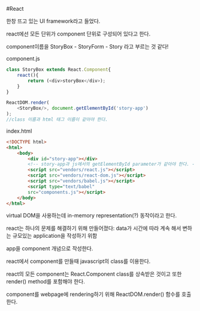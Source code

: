 #React

한창 뜨고 있는 UI framework라고 들었다. 

react에선 모든 단위가 component 단위로 구성되어 있다고 한다.

component이름을 StoryBox - StoryForm - Story 라고 부르는 것 같다!

component.js
```javascript
class StoryBox extends React.Component{
	react(){
		return (<div>storyBox</div>);
	}
}

ReactDOM.render(
	<StoryBox/>, document.getElementById('story-app')
);
//class 이름과 html 태그 이름이 같아야 한다. 
```

index.html
```html
<!DOCTYPE html>
<html>
	<body>
		<div id="story-app"></div>
		<!-- story-app과 js에서의 getElementById parameter가 같아야 한다. -->
		<script src="vendors/react.js"></script>
		<script src="vendors/react-dom.js"></script>
		<script src="vendors/babel.js"></script>
		<script type="text/babel"
		src="components.js"></script>
	</body>
</html>
```

virtual DOM을 사용하는데 in-memory representation(?) 동작이라고 한다. 

react는 하나의 문제를 해결하기 위해 만들어졌다: data가 시간에 따라 계속 해서 변하는 규모있는 application을 작성하기 위함

app을 component 개념으로 작성한다. 

react에서 component를 만들때 javascript의 class를 이용한다. 

react의 모든 component는 React.Component class를 상속받은 것이고 또한 render() method를 포함해야 한다. 

component를 webpage에 rendering하기 위해 ReactDOM.render() 함수를 호출한다.

